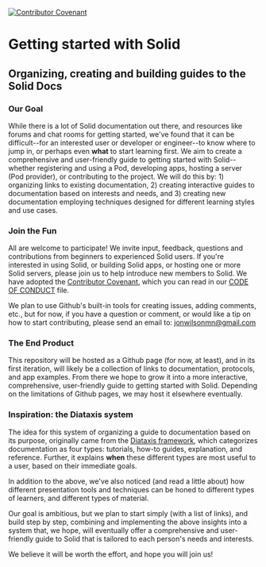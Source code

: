 [![Contributor Covenant](https://img.shields.io/badge/Contributor%20Covenant-2.1-4baaaa.svg)](code_of_conduct.md)
# Getting started with Solid
## Organizing, creating and building guides to the Solid Docs

### Our Goal
While there is a lot of Solid documentation out there, and resources like forums and chat rooms for getting started, we've found that it can be difficult--for an interested user or developer or engineer--to know where to jump in, or perhaps even **what** to start learning first. We aim to create a comprehensive and user-friendly guide to getting started with Solid--whether registering and using a Pod, developing apps, hosting a server (Pod provider), or contributing to the project. We will do this by: 1) organizing links to existing documentation, 2) creating interactive guides to documentation based on interests and needs, and 3) creating new documentation employing techniques designed for different learning styles and use cases.

### Join the Fun
All are welcome to participate! We invite input, feedback, questions and contributions from beginners to experienced Solid users. If you're interested in using Solid, or building Solid apps, or hosting one or more Solid servers, please join us to help introduce new members to Solid. We have adopted the [Contributor Covenant](https://www.contributor-covenant.org/), which you can read in our [CODE OF CONDUCT](../CODE_OF_CONDUCT.md) file. 

We plan to use Github's built-in tools for creating issues, adding comments, etc., but for now, if you have a question or comment, or would like a tip on how to start contributing, please send an email to: jonwilsonmn@gmail.com

### The End Product
This repository will be hosted as a Github page (for now, at least), and in its first iteration, will likely be a collection of links to documentation, protocols, and app examples. From there we hope to grow it into a more interactive, comprehensive, user-friendly guide to getting started with Solid. Depending on the limitations of Github pages, we may host it elsewhere eventually.

### Inspiration: the Diataxis system
The idea for this system of organizing a guide to documentation based on its purpose, originally came from the [Diataxis framework](https://diataxis.fr/), which categorizes documentation as four types: tutorials, how-to guides, explanation, and reference. Further, it explains **when** these different types are most useful to a user, based on their immediate goals.

In addition to the above, we've also noticed (and read a little about) how different presentation tools and techniques can be honed to different types of learners, and different types of material. 

Our goal is ambitious, but we plan to start simply (with a list of links), and build step by step, combining and implementing the above insights into a system that, we hope, will eventually offer a comprehensive and user-friendly guide to Solid that is tailored to each person's needs and interests.

We believe it will be worth the effort, and hope you will join us!
